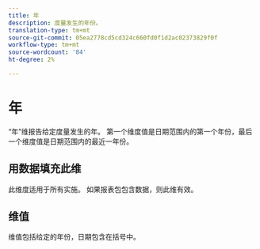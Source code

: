 ```yaml
---
title: 年
description: 度量发生的年份。
translation-type: tm+mt
source-git-commit: 05ea2778cd5cd324c660fd0f1d2ac02373829f0f
workflow-type: tm+mt
source-wordcount: '84'
ht-degree: 2%

---
```



# 年

“年”维报告给定度量发生的年。 第一个维度值是日期范围内的第一个年份，最后一个维度值是日期范围内的最近一年份。

## 用数据填充此维

此维度适用于所有实施。 如果报表包包含数据，则此维有效。

## 维值

维值包括给定的年份，日期包含在括号中。
